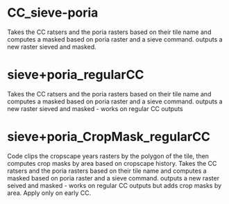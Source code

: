 # CC_sieve-poria
Takes the CC ratsers and the poria rasters based on their tile name and computes a masked based on poria raster and a sieve command.
outputs a new raster sieved and masked.

# sieve+poria_regularCC
Takes the CC ratsers and the poria rasters based on their tile name and computes a masked based on poria raster and a sieve command.
outputs a new raster sieved and masked - works on regular CC outputs

# sieve+poria_CropMask_regularCC
Code clips the cropscape years rasters by the polygon of the tile, then computes crop masks by area based on cropscape history.
Takes the CC ratsers and the poria rasters based on their tile name and computes a masked based on poria raster and a sieve command.
outputs a new raster seived and masked - works on regular CC outputs but adds crop masks by area. Apply only on early CC.
